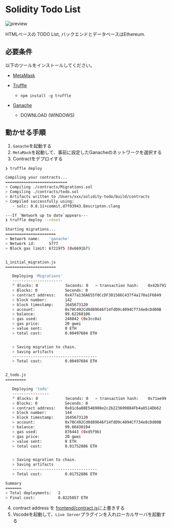 # Solidity Todo List

![preview](./preview.gif)

HTMLベースの TODO List, バックエンドとデータベースはEthereum.

## 必要条件

以下のツールをインストールしてください。

- [MetaMask](https://chrome.google.com/webstore/detail/metamask/nkbihfbeogaeaoehlefnkodbefgpgknn?hl=ja)
  
- [Truffle](**前提：Node.jsがインストールされていること**)
  - `npm install -g truffle`

- [Ganache](https://trufflesuite.com/ganache/index.html)
  - DOWNLOAD (WINDOWS)

## 動かせる手順

1. `Ganache`を起動する
2. `MetaMask`を起動して、事前に設定したGanacheのネットワークを選択する
3. Contractをデプロイする

```sh
❯ truffle deploy

Compiling your contracts...
===========================
> Compiling ./contracts/Migrations.sol
> Compiling ./contracts/todo.sol
> Artifacts written to /Users/xxx/solidity-todo/build/contracts
> Compiled successfully using:
   - solc: 0.8.11+commit.d7f03943.Emscripten.clang

---If `Network up to date`appears---
❯ truffle deploy --reset

Starting migrations...
======================
> Network name:    'ganache'
> Network id:      5777
> Block gas limit: 6721975 (0x6691b7)


1_initial_migration.js
======================

   Deploying 'Migrations'
   ----------------------
   ⠋ Blocks: 0            Seconds: 0   > transaction hash:    0x42b791b89190da6a59029322e9f68d5cc6054ba5efde2269ff3077ad5bf754cd
   > Blocks: 0            Seconds: 0
   > contract address:    0x477a136A655f0CcDF301586C437f4a170a1F6849
   > block number:        142
   > block timestamp:     1645673120
   > account:             0x70C492Cd0d89646f14fdD9c4094Cf734e8cDd00B
   > balance:             99.62268106
   > gas used:            248842 (0x3cc0a)
   > gas price:           20 gwei
   > value sent:          0 ETH
   > total cost:          0.00497684 ETH


   > Saving migration to chain.
   > Saving artifacts
   -------------------------------------
   > Total cost:          0.00497684 ETH


2_todo.js
=========

   Deploying 'todo'
   ----------------
   ⠋ Blocks: 0            Seconds: 0   > transaction hash:    0x71ae9955672abdcd8417ba0ca250ca73ee165bc6fe9c49e8d1361d1ca9ec2030
   > Blocks: 0            Seconds: 0
   > contract address:    0x81c6a88E546908e2c2b223699884Fb4a8514Db62   ←←← このアドレスをコピー
   > block number:        144
   > block timestamp:     1645673120
   > account:             0x70C492Cd0d89646f14fdD9c4094Cf734e8cDd00B
   > balance:             99.60430194
   > gas used:            876443 (0xd5f9b)
   > gas price:           20 gwei
   > value sent:          0 ETH
   > total cost:          0.01752886 ETH


   > Saving migration to chain.
   > Saving artifacts
   -------------------------------------
   > Total cost:          0.01752886 ETH

Summary
=======
> Total deployments:   2
> Final cost:          0.0225057 ETH

```

4. contract address を [frontend/contract.js](frontend/contract.js)に上書きする
5. Vscodeを起動して、`Live Server`プラグインを入れローカルサーバを起動する
